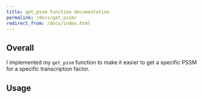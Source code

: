 ```yaml
---
title: get_pssm function documentation
permalink: /docs/get_pssm/
redirect_from: /docs/index.html
---
```


## Overall

I implemented my `get_pssm` function to make it easier to get a specific PSSM for a specific transcription factor.

## Usage